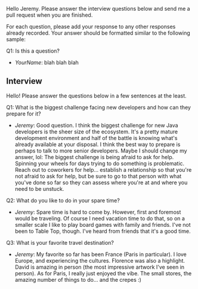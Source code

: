 Hello Jeremy.  Please answer the interview questions below and send me a pull request when you are finished.

For each question, please add your response to any other responses already recorded.  Your answer should be formatted similar to the following sample:

Q1: Is this a question?
* _YourName_: blah blah blah


## Interview
Hello!  Please answer the questions below in a few sentences at the least.

Q1: What is the biggest challenge facing new developers and how can they prepare for it?
* _Jeremy_:  Good question.  I think the biggest challenge for new Java developers is the sheer size of the ecosystem.  It's a pretty mature development environment and half of the battle is knowing what's already available at your disposal.  I think the best way to prepare is perhaps to talk to more senior developers.  Maybe I should change my answer, lol:  The biggest challenge is being afraid to ask for help.  Spinning your wheels for days trying to do something is problematic.  Reach out to coworkers for help... establish a relationship so that you're not afraid to ask for help, but be sure to go to that person with what you've done so far so they can assess where you're at and where you need to be unstuck.

Q2: What do you like to do in your spare time? 
* _Jeremy_: Spare time is hard to come by.  However, first and foremost would be traveling.  Of course I need vacation time to do that, so on a smaller scale I like to play board games with family and friends.  I've not been to Table Top, though.  I've heard from friends that it's a good time. 

Q3: What is your favorite travel destination?
* _Jeremy_:  My favorite so far has been France (Paris in particular).  I love Europe, and experiencing the cultures.  Florence was also a highlight.  David is amazing in person (the most impressive artwork I've seen in person).  As for Paris, I really just enjoyed the vibe.  The small stores, the amazing number of things to do... and the crepes :)
